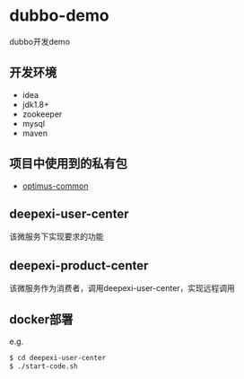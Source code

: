 
# dubbo-demo

dubbo开发demo


## 开发环境

- idea
- jdk1.8+
- zookeeper
- mysql
- maven

## 项目中使用到的私有包

- [optimus-common](https://github.com/deepexi/optimus-commons)

## deepexi-user-center

该微服务下实现要求的功能


## deepexi-product-center

该微服务作为消费者，调用deepexi-user-center，实现远程调用


## docker部署

e.g.

```bash
$ cd deepexi-user-center
$ ./start-code.sh
```
